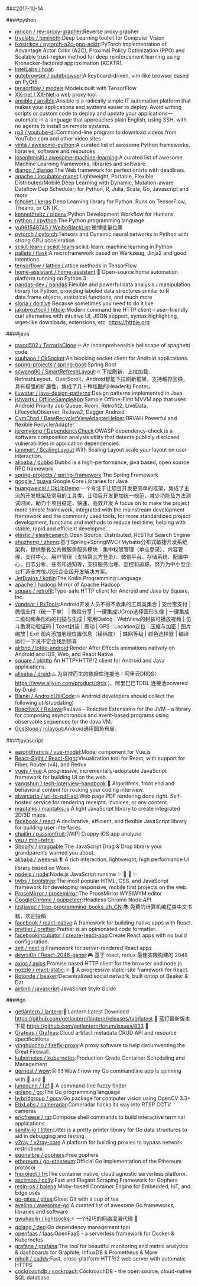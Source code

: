 ###2017-10-14

####python
* [mricon / rev-proxy-grapher](https://github.com/mricon/rev-proxy-grapher):Reverse proxy grapher
* [tryolabs / luminoth](https://github.com/tryolabs/luminoth):Deep Learning toolkit for Computer Vision
* [ikostrikov / pytorch-a2c-ppo-acktr](https://github.com/ikostrikov/pytorch-a2c-ppo-acktr):PyTorch implementation of Advantage Actor Critic (A2C), Proximal Policy Optimization (PPO) and Scalable trust-region method for deep reinforcement learning using Kronecker-factored approximation (ACKTR).
* [IntelLabs / hpat](https://github.com/IntelLabs/hpat):
* [qutebrowser / qutebrowser](https://github.com/qutebrowser/qutebrowser):A keyboard-driven, vim-like browser based on PyQt5.
* [tensorflow / models](https://github.com/tensorflow/models):Models built with TensorFlow
* [XX-net / XX-Net](https://github.com/XX-net/XX-Net):a web proxy tool
* [ansible / ansible](https://github.com/ansible/ansible):Ansible is a radically simple IT automation platform that makes your applications and systems easier to deploy. Avoid writing scripts or custom code to deploy and update your applications— automate in a language that approaches plain English, using SSH, with no agents to install on remote systems.
* [rg3 / youtube-dl](https://github.com/rg3/youtube-dl):Command-line program to download videos from YouTube.com and other video sites
* [vinta / awesome-python](https://github.com/vinta/awesome-python):A curated list of awesome Python frameworks, libraries, software and resources
* [josephmisiti / awesome-machine-learning](https://github.com/josephmisiti/awesome-machine-learning):A curated list of awesome Machine Learning frameworks, libraries and software.
* [django / django](https://github.com/django/django):The Web framework for perfectionists with deadlines.
* [apache / incubator-mxnet](https://github.com/apache/incubator-mxnet):Lightweight, Portable, Flexible Distributed/Mobile Deep Learning with Dynamic, Mutation-aware Dataflow Dep Scheduler; for Python, R, Julia, Scala, Go, Javascript and more
* [fchollet / keras](https://github.com/fchollet/keras):Deep Learning library for Python. Runs on TensorFlow, Theano, or CNTK.
* [kennethreitz / pipenv](https://github.com/kennethreitz/pipenv):Python Development Workflow for Humans.
* [python / cpython](https://github.com/python/cpython):The Python programming language
* [yu961549745 / WeiboBlackList](https://github.com/yu961549745/WeiboBlackList):微博批量拉黑
* [pytorch / pytorch](https://github.com/pytorch/pytorch):Tensors and Dynamic neural networks in Python with strong GPU acceleration
* [scikit-learn / scikit-learn](https://github.com/scikit-learn/scikit-learn):scikit-learn: machine learning in Python
* [pallets / flask](https://github.com/pallets/flask):A microframework based on Werkzeug, Jinja2 and good intentions
* [tensorflow / lattice](https://github.com/tensorflow/lattice):Lattice methods in TensorFlow
* [home-assistant / home-assistant](https://github.com/home-assistant/home-assistant):🏡 Open-source home automation platform running on Python 3
* [pandas-dev / pandas](https://github.com/pandas-dev/pandas):Flexible and powerful data analysis / manipulation library for Python, providing labeled data structures similar to R data.frame objects, statistical functions, and much more
* [sloria / doitlive](https://github.com/sloria/doitlive):Because sometimes you need to do it live
* [jakubroztocil / httpie](https://github.com/jakubroztocil/httpie):Modern command line HTTP client – user-friendly curl alternative with intuitive UI, JSON support, syntax highlighting, wget-like downloads, extensions, etc. https://httpie.org

####java
* [raxod502 / TerrariaClone](https://github.com/raxod502/TerrariaClone):🔥 An incomprehensible hellscape of spaghetti code.
* [xuuhaoo / OkSocket](https://github.com/xuuhaoo/OkSocket):An blocking socket client for Android applications.
* [spring-projects / spring-boot](https://github.com/spring-projects/spring-boot):Spring Boot
* [scwang90 / SmartRefreshLayout](https://github.com/scwang90/SmartRefreshLayout):🔥 下拉刷新、上拉加载、RefreshLayout、OverScroll，Android智能下拉刷新框架，支持越界回弹，具有极强的扩展性，集成了几十种炫酷的Header和 Footer。
* [iluwatar / java-design-patterns](https://github.com/iluwatar/java-design-patterns):Design patterns implemented in Java
* [jshvarts / OfflineSampleApp](https://github.com/jshvarts/OfflineSampleApp):Sample Offline-First MVVM app that uses Android Priority Job Queue, Room, Retrofit2, LiveData, LifecycleObserver, RxJava2, Dagger Android
* [CymChad / BaseRecyclerViewAdapterHelper](https://github.com/CymChad/BaseRecyclerViewAdapterHelper):BRVAH:Powerful and flexible RecyclerAdapter
* [jeremylong / DependencyCheck](https://github.com/jeremylong/DependencyCheck):OWASP dependency-check is a software composition analysis utility that detects publicly disclosed vulnerabilities in application dependencies.
* [iammert / ScalingLayout](https://github.com/iammert/ScalingLayout):With Scaling Layout scale your layout on user interaction.
* [alibaba / dubbo](https://github.com/alibaba/dubbo):Dubbo is a high-performance, java based, open source RPC framework
* [spring-projects / spring-framework](https://github.com/spring-projects/spring-framework):The Spring Framework
* [google / guava](https://github.com/google/guava):Google Core Libraries for Java
* [huangweicai / OkLibDemo](https://github.com/huangweicai/OkLibDemo):一个专注于让项目开发更简单的框架，集成了主流的开发框架及常用的工具类，让项目开发更加统一规范，减少功能及方法测试时间，助力于项目稳定、快速、高效开发 A focus on to make the project more simple framework, integrated with the mainstream development framework and the commonly used tools, for more standardized project development, functions and methods to reduce test time, helping with stable, rapid and efficient developme…
* [elastic / elasticsearch](https://github.com/elastic/elasticsearch):Open Source, Distributed, RESTful Search Engine
* [shuzheng / zheng](https://github.com/shuzheng/zheng):基于Spring+SpringMVC+Mybatis分布式敏捷开发系统架构，提供整套公共微服务服务模块：集中权限管理（单点登录）、内容管理、支付中心、用户管理（支持第三方登录）、微信平台、存储系统、配置中心、日志分析、任务和通知等，支持服务治理、监控和追踪，努力为中小型企业打造全方位J2EE企业级开发解决方案。
* [JetBrains / kotlin](https://github.com/JetBrains/kotlin):The Kotlin Programming Language
* [apache / hadoop](https://github.com/apache/hadoop):Mirror of Apache Hadoop
* [square / retrofit](https://github.com/square/retrofit):Type-safe HTTP client for Android and Java by Square, Inc.
* [vondear / RxTools](https://github.com/vondear/RxTools):Android开发人员不得不收集的工具类集合 | 支付宝支付 | 微信支付（统一下单） | 微信分享 | 一键集成UCrop选择圆形头像 | 一键集成二维码和条形码的扫描与生成 | 常用Dialog | WebView的封装可播放视频 | 仿斗鱼滑动验证码 | Toast封装 | 震动 | GPS | Location定位 | 压缩与加密 | 图片缩放 | Exif 图片添加地理位置信息（经纬度） | 蛛网等级 | 颜色选择器 | 编译运行一下说不定会找到惊喜
* [airbnb / lottie-android](https://github.com/airbnb/lottie-android):Render After Effects animations natively on Android and iOS, Web, and React Native
* [square / okhttp](https://github.com/square/okhttp):An HTTP+HTTP/2 client for Android and Java applications.
* [alibaba / druid](https://github.com/alibaba/druid):♨️ 为监控而生的数据库连接池！阿里云DRDS( https://www.aliyun.com/product/drds )、阿里巴巴TDDL 连接池powered by Druid
* [Blankj / AndroidUtilCode](https://github.com/Blankj/AndroidUtilCode):🔥 Android developers should collect the following utils(updating)
* [ReactiveX / RxJava](https://github.com/ReactiveX/RxJava):RxJava – Reactive Extensions for the JVM – a library for composing asynchronous and event-based programs using observable sequences for the Java VM.
* [GcsSloop / rclayout](https://github.com/GcsSloop/rclayout):Android通用圆角布局。

####javascript
* [aarondfrancis / vue-model](https://github.com/aarondfrancis/vue-model):Model component for Vue.js
* [React-Sight / React-Sight](https://github.com/React-Sight/React-Sight):Visualization tool for React, with support for Fiber, Router (v4), and Redux
* [vuejs / vue](https://github.com/vuejs/vue):A progressive, incrementally-adoptable JavaScript framework for building UI on the web.
* [yangshun / tech-interview-handbook](https://github.com/yangshun/tech-interview-handbook):💯 Algorithms, front end and behavioral content for rocking your coding interview.
* [alvarcarto / url-to-pdf-api](https://github.com/alvarcarto/url-to-pdf-api):Web page PDF rendering done right. Self-hosted service for rendering receipts, invoices, or any content.
* [maptalks / maptalks.js](https://github.com/maptalks/maptalks.js):A light JavaScript library to create integrated 2D/3D maps.
* [facebook / react](https://github.com/facebook/react):A declarative, efficient, and flexible JavaScript library for building user interfaces.
* [chaitin / passionfruit](https://github.com/chaitin/passionfruit):[WIP] Crappy iOS app analyzer
* [veu / mini-tetris](https://github.com/veu/mini-tetris):
* [Shopify / draggable](https://github.com/Shopify/draggable):The JavaScript Drag & Drop library your grandparents warned you about.
* [alibaba / weex-ui](https://github.com/alibaba/weex-ui):🏄 A rich interaction, lightweight, high performance UI library based on Weex.
* [nodejs / node](https://github.com/nodejs/node):Node.js JavaScript runtime ✨ 🐢 🚀 ✨
* [twbs / bootstrap](https://github.com/twbs/bootstrap):The most popular HTML, CSS, and JavaScript framework for developing responsive, mobile first projects on the web.
* [ProseMirror / prosemirror](https://github.com/ProseMirror/prosemirror):The ProseMirror WYSIWYM editor
* [GoogleChrome / puppeteer](https://github.com/GoogleChrome/puppeteer):Headless Chrome Node API
* [justjavac / free-programming-books-zh_CN](https://github.com/justjavac/free-programming-books-zh_CN):📚 免费的计算机编程类中文书籍，欢迎投稿
* [facebook / react-native](https://github.com/facebook/react-native):A framework for building native apps with React.
* [prettier / prettier](https://github.com/prettier/prettier):Prettier is an opinionated code formatter.
* [facebookincubator / create-react-app](https://github.com/facebookincubator/create-react-app):Create React apps with no build configuration.
* [zeit / next.js](https://github.com/zeit/next.js):Framework for server-rendered React apps
* [devrsi0n / React-2048-game](https://github.com/devrsi0n/React-2048-game):🎮 基于 react, redux 最佳实践构建的 2048
* [axios / axios](https://github.com/axios/axios):Promise based HTTP client for the browser and node.js
* [nozzle / react-static](https://github.com/nozzle/react-static):⚛️ 🚀 A progressive static-site framework for React.
* [Rotonde / beaker](https://github.com/Rotonde/beaker):Decentralized social network, built ontop of Beaker & Dat
* [airbnb / javascript](https://github.com/airbnb/javascript):JavaScript Style Guide

####go
* [getlantern / lantern](https://github.com/getlantern/lantern):🔴 Lantern Latest Download https://github.com/getlantern/lantern/releases/tag/latest 🔴 蓝灯最新版本下载 https://github.com/getlantern/forum/issues/833 🔴
* [Grafeas / Grafeas](https://github.com/Grafeas/Grafeas):Cloud artifact metadata CRUD API and resource specifications
* [yinghuocho / firefly-proxy](https://github.com/yinghuocho/firefly-proxy):A proxy software to help circumventing the Great Firewall.
* [kubernetes / kubernetes](https://github.com/kubernetes/kubernetes):Production-Grade Container Scheduling and Management
* [gernest / wow](https://github.com/gernest/wow):😮 ❗️ ❗️ Wow ❗️ now my Go commandline app is spinning with 🌈 and 🐴
* [junegunn / fzf](https://github.com/junegunn/fzf):🌸 A command-line fuzzy finder
* [golang / go](https://github.com/golang/go):The Go programming language
* [hybridgroup / gocv](https://github.com/hybridgroup/gocv):Go package for computer vision using OpenCV 3.3+
* [EtixLabs / cameradar](https://github.com/EtixLabs/cameradar):Cameradar hacks its way into RTSP CCTV cameras
* [ericfreese / rat](https://github.com/ericfreese/rat):Compose shell commands to build interactive terminal applications
* [sanity-io / litter](https://github.com/sanity-io/litter):Litter is a pretty printer library for Go data structures to aid in debugging and testing.
* [v2ray / v2ray-core](https://github.com/v2ray/v2ray-core):A platform for building proxies to bypass network restrictions.
* [egonelbre / gophers](https://github.com/egonelbre/gophers):Free gophers
* [ethereum / go-ethereum](https://github.com/ethereum/go-ethereum):Official Go implementation of the Ethereum protocol
* [fnproject / fn](https://github.com/fnproject/fn):The container native, cloud agnostic serverless platform.
* [asciimoo / colly](https://github.com/asciimoo/colly):Fast and Elegant Scraping Framework for Gophers
* [resin-os / balena](https://github.com/resin-os/balena):Moby-based Container Engine for Embedded, IoT, and Edge uses
* [go-gitea / gitea](https://github.com/go-gitea/gitea):Gitea: Git with a cup of tea
* [avelino / awesome-go](https://github.com/avelino/awesome-go):A curated list of awesome Go frameworks, libraries and software
* [gwuhaolin / lightsocks](https://github.com/gwuhaolin/lightsocks):⚡️ 一个轻巧的网络混淆代理 🚪
* [golang / dep](https://github.com/golang/dep):Go dependency management tool
* [openfaas / faas](https://github.com/openfaas/faas):OpenFaaS - a serverless framework for Docker & Kubernetes
* [grafana / grafana](https://github.com/grafana/grafana):The tool for beautiful monitoring and metric analytics & dashboards for Graphite, InfluxDB & Prometheus & More
* [mholt / caddy](https://github.com/mholt/caddy):Fast, cross-platform HTTP/2 web server with automatic HTTPS
* [cockroachdb / cockroach](https://github.com/cockroachdb/cockroach):CockroachDB - the open source, cloud-native SQL database.
